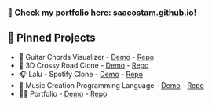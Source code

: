 <h3>🎯 Check my portfolio here: <a href="https://saacostam.github.io/" target="_blank">saacostam.github.io</a>!</h3>

<h2 align="left">📌 Pinned Projects</h2>

<ul>
  <li>
    🎵 Guitar Chords Visualizer - <a href="https://saacostam.github.io/fuzzy-noteable/#/" target="_blank">Demo</a> - <a href="https://github.com/saacostam/fuzzy-noteable" target="_blank">Repo</a>
  </li>
  <li>
    🐓 3D Crossy Road Clone - <a href="https://saacostam.github.io/3d-crossy-road/#/" target="_blank">Demo</a> - <a href="https://github.com/saacostam/3d-crossy-road" target="_blank">Repo</a>
  </li>
  <li>
    🎧 Lalu - Spotify Clone - <a href="https://saacostam.github.io/lalu/#/" target="_blank">Demo</a> - <a href="https://github.com/saacostam/lalu" target="_blank">Repo</a>
  </li>
  <li>
    🎹 Music Creation Programming Language - <a href="https://saacostam.github.io/music-dsl/#/" target="_blank">Demo</a> - <a href="https://github.com/saacostam/music-dsl" target="_blank">Repo</a>
  </li>
  <li>
    🧙‍♂️ Portfolio - <a href="https://saacostam.github.io/" target="_blank">Demo</a> - <a href="https://github.com/saacostam/saacostam.github.io" target="_blank">Repo</a>
  </li>
</ul>

<br clear="both">

